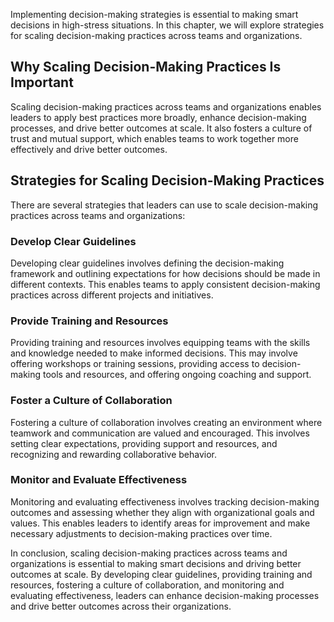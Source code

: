 
Implementing decision-making strategies is essential to making smart decisions in high-stress situations. In this chapter, we will explore strategies for scaling decision-making practices across teams and organizations.

Why Scaling Decision-Making Practices Is Important
--------------------------------------------------

Scaling decision-making practices across teams and organizations enables leaders to apply best practices more broadly, enhance decision-making processes, and drive better outcomes at scale. It also fosters a culture of trust and mutual support, which enables teams to work together more effectively and drive better outcomes.

Strategies for Scaling Decision-Making Practices
------------------------------------------------

There are several strategies that leaders can use to scale decision-making practices across teams and organizations:

### Develop Clear Guidelines

Developing clear guidelines involves defining the decision-making framework and outlining expectations for how decisions should be made in different contexts. This enables teams to apply consistent decision-making practices across different projects and initiatives.

### Provide Training and Resources

Providing training and resources involves equipping teams with the skills and knowledge needed to make informed decisions. This may involve offering workshops or training sessions, providing access to decision-making tools and resources, and offering ongoing coaching and support.

### Foster a Culture of Collaboration

Fostering a culture of collaboration involves creating an environment where teamwork and communication are valued and encouraged. This involves setting clear expectations, providing support and resources, and recognizing and rewarding collaborative behavior.

### Monitor and Evaluate Effectiveness

Monitoring and evaluating effectiveness involves tracking decision-making outcomes and assessing whether they align with organizational goals and values. This enables leaders to identify areas for improvement and make necessary adjustments to decision-making practices over time.

In conclusion, scaling decision-making practices across teams and organizations is essential to making smart decisions and driving better outcomes at scale. By developing clear guidelines, providing training and resources, fostering a culture of collaboration, and monitoring and evaluating effectiveness, leaders can enhance decision-making processes and drive better outcomes across their organizations.
